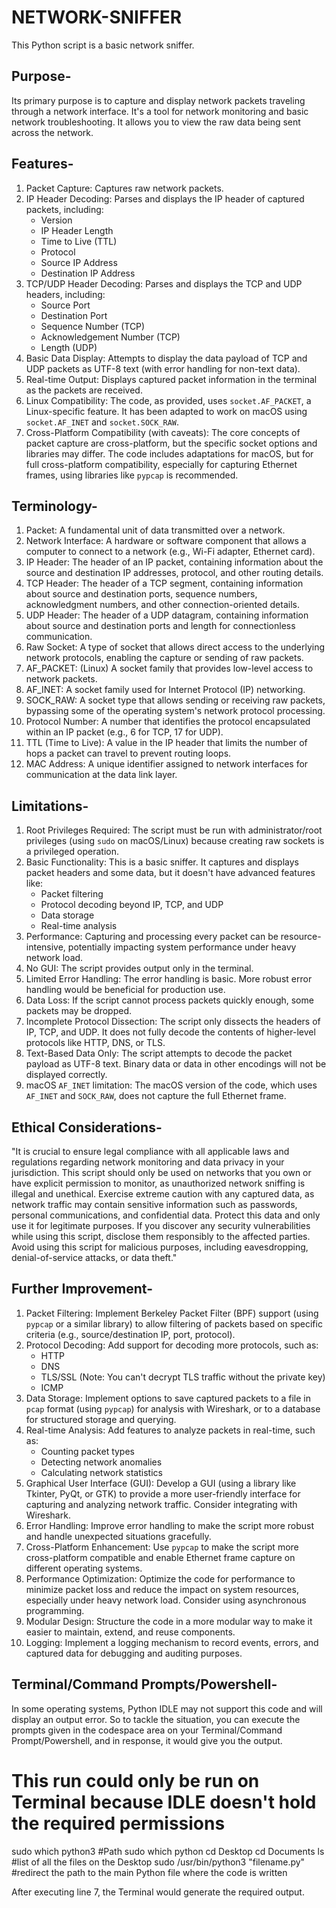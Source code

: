 # NETWORK-SNIFFER
This Python script is a basic network sniffer.
## Purpose-
Its primary purpose is to capture and display network packets traveling through a network interface. It's a tool for network monitoring and basic network troubleshooting.  It allows you to view the raw data being sent across the network.

## Features-
1. Packet Capture: Captures raw network packets.
2. IP Header Decoding: Parses and displays the IP header of captured packets, including:
    * Version
    * IP Header Length
    * Time to Live (TTL)
    * Protocol
    * Source IP Address
    * Destination IP Address
3. TCP/UDP Header Decoding: Parses and displays the TCP and UDP headers, including:
    * Source Port
    * Destination Port
    * Sequence Number (TCP)
    * Acknowledgement Number (TCP)
    * Length (UDP)
4. Basic Data Display: Attempts to display the data payload of TCP and UDP packets as UTF-8 text (with error handling for non-text data).
5. Real-time Output: Displays captured packet information in the terminal as the packets are received.
6. Linux Compatibility: The code, as provided, uses `socket.AF_PACKET`, a Linux-specific feature. It has been adapted to work on macOS using `socket.AF_INET` and `socket.SOCK_RAW`.
7. Cross-Platform Compatibility (with caveats): The core concepts of packet capture are cross-platform, but the specific socket options and libraries may differ.  The code includes adaptations for macOS, but for full cross-platform compatibility, especially for capturing Ethernet frames, using libraries like `pypcap` is recommended.

## Terminology-
1. Packet: A fundamental unit of data transmitted over a network.
2. Network Interface: A hardware or software component that allows a computer to connect to a network (e.g., Wi-Fi adapter, Ethernet card).
3. IP Header: The header of an IP packet, containing information about the source and destination IP addresses, protocol, and other routing details.
4. TCP Header: The header of a TCP segment, containing information about source and destination ports, sequence numbers, acknowledgment numbers, and other connection-oriented details.
5. UDP Header: The header of a UDP datagram, containing information about source and destination ports and length for connectionless communication.
6. Raw Socket: A type of socket that allows direct access to the underlying network protocols, enabling the capture or sending of raw packets.
7. AF_PACKET: (Linux) A socket family that provides low-level access to network packets.
8. AF_INET: A socket family used for Internet Protocol (IP) networking.
9. SOCK_RAW: A socket type that allows sending or receiving raw packets, bypassing some of the operating system's network protocol processing.
10. Protocol Number: A number that identifies the protocol encapsulated within an IP packet (e.g., 6 for TCP, 17 for UDP).
11. TTL (Time to Live): A value in the IP header that limits the number of hops a packet can travel to prevent routing loops.
12. MAC Address: A unique identifier assigned to network interfaces for communication at the data link layer.

## Limitations-
1. Root Privileges Required: The script must be run with administrator/root privileges (using `sudo` on macOS/Linux) because creating raw sockets is a privileged operation.
2. Basic Functionality: This is a basic sniffer. It captures and displays packet headers and some data, but it doesn't have advanced features like:
    * Packet filtering
    * Protocol decoding beyond IP, TCP, and UDP
    * Data storage
    * Real-time analysis
3. Performance: Capturing and processing every packet can be resource-intensive, potentially impacting system performance under heavy network load.
4. No GUI: The script provides output only in the terminal.
5. Limited Error Handling: The error handling is basic.  More robust error handling would be beneficial for production use.
6. Data Loss: If the script cannot process packets quickly enough, some packets may be dropped.
7. Incomplete Protocol Dissection: The script only dissects the headers of IP, TCP, and UDP. It does not fully decode the contents of higher-level protocols like HTTP, DNS, or TLS.
8. Text-Based Data Only: The script attempts to decode the packet payload as UTF-8 text.  Binary data or data in other encodings will not be displayed correctly.
9. macOS `AF_INET` limitation: The macOS version of the code, which uses `AF_INET` and `SOCK_RAW`, does not capture the full Ethernet frame.

## Ethical Considerations-
"It is crucial to ensure legal compliance with all applicable laws and regulations regarding network monitoring and data privacy in your jurisdiction.  This script should only be used on networks that you own or have explicit permission to monitor, as unauthorized network sniffing is illegal and unethical.  Exercise extreme caution with any captured data, as network traffic may contain sensitive information such as passwords, personal communications, and confidential data.  Protect this data and only use it for legitimate purposes.  If you discover any security vulnerabilities while using this script, disclose them responsibly to the affected parties.  Avoid using this script for malicious purposes, including eavesdropping, denial-of-service attacks, or data theft."

## Further Improvement-
1. Packet Filtering: Implement Berkeley Packet Filter (BPF) support (using `pypcap` or a similar library) to allow filtering of packets based on specific criteria (e.g., source/destination IP, port, protocol).
2. Protocol Decoding: Add support for decoding more protocols, such as:
    * HTTP
    * DNS
    * TLS/SSL (Note: You can't decrypt TLS traffic without the private key)
    * ICMP
3. Data Storage: Implement options to save captured packets to a file in `pcap` format (using `pypcap`) for analysis with Wireshark, or to a database for structured storage and querying.
4. Real-time Analysis: Add features to analyze packets in real-time, such as:
    * Counting packet types
    * Detecting network anomalies
    * Calculating network statistics
5. Graphical User Interface (GUI): Develop a GUI (using a library like Tkinter, PyQt, or GTK) to provide a more user-friendly interface for capturing and analyzing network traffic.  Consider integrating with Wireshark.
6. Error Handling: Improve error handling to make the script more robust and handle unexpected situations gracefully.
7. Cross-Platform Enhancement: Use `pypcap` to make the script more cross-platform compatible and enable Ethernet frame capture on different operating systems.
8. Performance Optimization: Optimize the code for performance to minimize packet loss and reduce the impact on system resources, especially under heavy network load.  Consider using asynchronous programming.
9. Modular Design: Structure the code in a more modular way to make it easier to maintain, extend, and reuse components.
10. Logging: Implement a logging mechanism to record events, errors, and captured data for debugging and auditing purposes.

## Terminal/Command Prompts/Powershell-
In some operating systems, Python IDLE may not support this code and will display an output error. So to tackle the situation, you can execute the prompts given in the codespace area on your Terminal/Command Prompt/Powershell, and in response, it would give you the output.

# This run could only be run on Terminal because IDLE doesn't hold the required permissions
sudo which python3 #Path
sudo which python
cd Desktop
cd Documents 
ls  #list of all the files on the Desktop
sudo /usr/bin/python3 "filename.py" #redirect the path to the main Python file where the code is written

After executing line 7, the Terminal would generate the required output.
